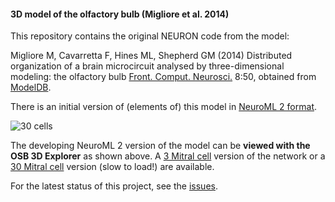 #### 3D model of the olfactory bulb (Migliore et al. 2014)

This repository contains the original NEURON code from the model:

Migliore M, Cavarretta F, Hines ML, Shepherd GM (2014) Distributed organization of a brain microcircuit analysed by three-dimensional modeling: the olfactory bulb [Front. Comput. Neurosci.](http://journal.frontiersin.org/article/10.3389/fncom.2014.00050/abstract) 8:50, obtained from [ModelDB](http://senselab.med.yale.edu/ModelDB/ShowModel.cshtml?model=151681).

There is an initial version of (elements of) this model in [NeuroML 2 format](https://github.com/OpenSourceBrain/MiglioreEtAl14_OlfactoryBulb3D/tree/master/NeuroML2). 

![30 cells](https://raw.githubusercontent.com/OpenSourceBrain/MiglioreEtAl14_OlfactoryBulb3D/master/images/30cells.jpg)

The developing NeuroML 2 version of the model can be **viewed with the OSB 3D Explorer** as shown above. A [3 Mitral cell](http://www.opensourcebrain.org/projects/miglioreetal14_olfactorybulb3d?explorer=https%3A%2F%2Fraw.github.com%2FOpenSourceBrain%2FMiglioreEtAl14_OlfactoryBulb3D%2Fmaster%2FNeuroML2%2FPartialBulb_3MTCells.net.nml) version of the network or a [30 Mitral cell](http://www.opensourcebrain.org/projects/miglioreetal14_olfactorybulb3d?explorer=https%3A%2F%2Fraw.github.com%2FOpenSourceBrain%2FMiglioreEtAl14_OlfactoryBulb3D%2Fmaster%2FNeuroML2%2FPartialBulb_30MTCells.net.nml) version (slow to load!) are available.

For the latest status of this project, see the [issues](https://github.com/OpenSourceBrain/MiglioreEtAl14_OlfactoryBulb3D/issues).

